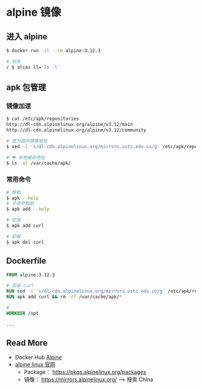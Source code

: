 # alpine 镜像



## 进入 alpine 

```bash
$ docker run -it --rm alpine:3.12.3

# 别名
/ $ alias ll='ls -l'
```





## apk 包管理



### 镜像加速

```bash
$ cat /etc/apk/repositories
http://dl-cdn.alpinelinux.org/alpine/v3.12/main
http://dl-cdn.alpinelinux.org/alpine/v3.12/community

# 改为国内镜像地址
$ sed -i 's/dl-cdn.alpinelinux.org/mirrors.ustc.edu.cn/g' /etc/apk/repositories

# ❤ 本地缓存地址
$ ls -al /var/cache/apk/
```



### 常用命令

```bash
# 帮助
$ apk --help
# 子命令帮助
$ apk add --help

# 安装
$ apk add curl

# 卸载
$ apk del curl
```



## Dockerfile

```dockerfile
FROM alpine:3.12.3

# 安装 curl
RUN sed -i 's/dl-cdn.alpinelinux.org/mirrors.ustc.edu.cn/g' /etc/apk/repositories
RUN apk add curl && rm -rf /var/cache/apk/*

#
WORKDIR /opt

...
```





## Read More

- Docker Hub [Alpine](https://hub.docker.com/_/alpine)
- [alpine linux 官网](https://alpinelinux.org/)
  - Package： https://pkgs.alpinelinux.org/packages
  - 镜像： https://mirrors.alpinelinux.org/ --> 搜索 China

